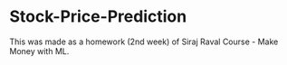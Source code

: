 # Stock-Price-Prediction
This was made as a homework (2nd week) of Siraj Raval Course - Make Money with ML.
